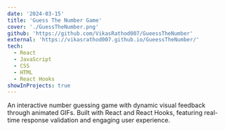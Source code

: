 ```yaml
---
date: '2024-03-15'
title: 'Guess The Number Game'
cover: './GuessTheNumber.png'
github: 'https://github.com/VikasRathod007/GueessTheNumber'
external: 'https://vikasrathod007.github.io/GueessTheNumber/'
tech:
  - React
  - JavaScript
  - CSS
  - HTML
  - React Hooks
showInProjects: true
---
```


An interactive number guessing game with dynamic visual feedback through animated GIFs. Built with React and React Hooks, featuring real-time response validation and engaging user experience.

